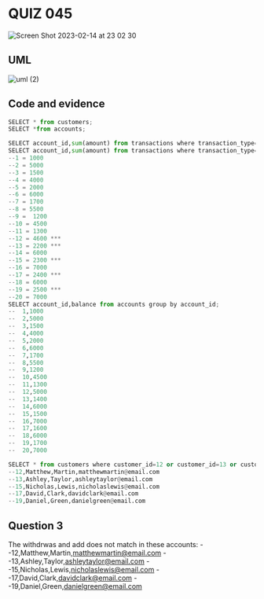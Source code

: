 
# QUIZ 045

![Screen Shot 2023-02-14 at 23 02 30](https://user-images.githubusercontent.com/111819437/218767547-e452fc1e-d589-441a-8c9a-3372cd4e6c14.png)

## UML
![uml (2)](https://user-images.githubusercontent.com/111819437/226109400-b3a32c33-8880-4f17-b55d-03f32c921f72.png)

## Code and evidence
```.py
SELECT * from customers;
SELECT *from accounts;

SELECT account_id,sum(amount) from transactions where transaction_type="deposit" group by account_id;
SELECT account_id,sum(amount) from transactions where transaction_type="withdraw" group by account_id;
--1 = 1000
--2 = 5000
--3 = 1500
--4 = 4000
--5 = 2000
--6 = 6000
--7 = 1700
--8 = 5500
--9 =  1200
--10 = 4500
--11 = 1300
--12 = 4600 ***
--13 = 2200 ***
--14 = 6000
--15 = 2300 ***
--16 = 7000
--17 = 2400 ***
--18 = 6000
--19 = 2500 ***
--20 = 7000
SELECT account_id,balance from accounts group by account_id;
--  1,1000
--  2,5000
--  3,1500
--  4,4000
--  5,2000
--  6,6000
--  7,1700
--  8,5500
--  9,1200
--  10,4500
--  11,1300
--  12,5000
--  13,1400
--  14,6000
--  15,1500
--  16,7000
--  17,1600
--  18,6000
--  19,1700
--  20,7000

SELECT * from customers where customer_id=12 or customer_id=13 or customer_id=15 or customer_id=17 or customer_id=19;
--12,Matthew,Martin,matthewmartin@email.com
--13,Ashley,Taylor,ashleytaylor@email.com
--15,Nicholas,Lewis,nicholaslewis@email.com
--17,David,Clark,davidclark@email.com
--19,Daniel,Green,danielgreen@email.com
```
## Question 3
The withdrwas and add does not match in these accounts:
--12,Matthew,Martin,matthewmartin@email.com
--13,Ashley,Taylor,ashleytaylor@email.com
--15,Nicholas,Lewis,nicholaslewis@email.com
--17,David,Clark,davidclark@email.com
--19,Daniel,Green,danielgreen@email.com
